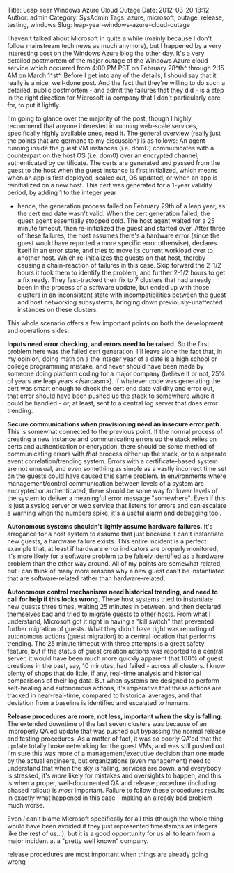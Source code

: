Title: Leap Year Windows Azure Cloud Outage
Date: 2012-03-20 18:12
Author: admin
Category: SysAdmin
Tags: azure, microsoft, outage, release, testing, windows
Slug: leap-year-windows-azure-cloud-outage

I haven't talked about Microsoft in quite a while (mainly because I
don't follow mainstream tech news as much anymore), but I happened by a
very interesting [post on the Windows Azure
blog](http://blogs.msdn.com/b/windowsazure/archive/2012/03/09/summary-of-windows-azure-service-disruption-on-feb-29th-2012.aspx)
the other day. It's a very detailed postmortem of the major outage of
the Windows Azure cloud service which occurred from 4:00 PM PST on
February 28^th^ through 2:15 AM on March 1^st^. Before I get into any of
the details, I should say that it really is a nice, well-done post. And
the fact that they're willing to do such a detailed, public postmortem -
and admit the failures that they did - is a step in the right direction
for Microsoft (a company that I don't particularly care for, to put it
lightly.

I'm going to glance over the majority of the post, though I highly
recommend that anyone interested in running web-scale services,
specifically highly available ones, read it. The general overview
(really just the points that are germane to my discussion) is as
follows: An agent running inside the guest VM instances (i.e. domU)
communicates with a counterpart on the host OS (i.e. dom0) over an
encrypted channel, authenticated by certificate. The certs are generated
and passed from the guest to the host when the guest instance is first
initialized, which means when an app is first deployed, scaled out, OS
updated, or when an app is reinitialized on a new host. This cert was
generated for a 1-year validity period, by adding 1 to the integer year
- hence, the generation process failed on February 29th of a leap year,
as the cert end date wasn't valid. When the cert generation failed, the
guest agent essentially stopped cold. The host agent waited for a 25
minute timeout, then re-initialized the guest and started over. After
three of these failures, the host assumes there's a hardware error
(since the guest would have reported a more specific error otherwise),
declares itself in an error state, and tries to move its current
workload over to another host. Which re-initializes the guests on that
host, thereby causing a chain-reaction of failures in this case. Skip
forward the 2-1/2 hours it took them to identify the problem, and
further 2-1/2 hours to get a fix ready. They fast-tracked their fix to 7
clusters that had already been in the process of a software update, but
ended up with those clusters in an inconsistent state with
incompatibilities between the guest and host networking subsystems,
bringing down previously-unaffected instances on these clusters.

This whole scenario offers a few important points on both the
development and operations sides:

**Inputs need error checking, and errors need to be raised.** So the
first problem here was the failed cert generation. I'll leave alone the
fact that, in my opinion, doing math on a the integer year of a date is
a high school or college programming mistake, and never should have been
made by someone doing platform coding for a major company (believe it or
not, 25% of years are leap years </sarcasm\>). If whatever code was
generating the cert was smart enough to check the cert end date validity
and error out, that error should have been pushed up the stack to
somewhere where it could be handled - or, at least, sent to a central
log server that does error trending.

**Secure communications when provisioning need an insecure error path.**
This is somewhat connected to the previous point. If the normal process
of creating a new instance and communicating errors up the stack relies
on certs and authentication or encryption, there should be some method
of communicating errors with *that* process either up the stack, or to a
separate event correlation/trending system. Errors with a
certificate-based system are not unusual, and even something as simple
as a vastly incorrect time set on the guests could have caused this same
problem. In environments where management/control communication between
levels of a system are encrypted or authenticated, there should be some
way for lower levels of the system to deliver a meaningful error message
"somewhere". Even if this is just a syslog server or web service that
listens for errors and can escalate a warning when the numbers spike,
it's a useful alarm and debugging tool.

**Autonomous systems shouldn't lightly assume hardware failures.** It's
arrogance for a host system to assume that just because it can't
instantiate new guests, a hardware failure exists. This entire incident
is a perfect example that, at least if hardware error indicators are
properly monitored, it's more likely for a software problem to be
falsely identified as a hardware problem than the other way around. All
of my points are somewhat related, but I can think of many more reasons
why a new guest can't be instantiated that are software-related rather
than hardware-related.

**Autonomous control mechanisms need historical trending, and need to
call for help if this looks wrong.** These host systems tried to
instantiate new guests three times, waiting 25 minutes in between, and
then declared themselves bad and tried to migrate guests to other hosts.
From what I understand, Microsoft got it right in having a "kill switch"
that prevented further migration of guests. What they didn't have right
was reporting of autonomous actions (guest migration) to a central
location that performs trending. The 25 minute timeout with three
attempts is a great safety feature, but if the status of guest creation
actions was reported to a central server, it would have been much more
quickly apparent that 100% of guest creations in the past, say, 10
minutes, had failed - across all clusters. I know plenty of shops that
do little, if any, real-time analysis and historical comparisons of
their log data. But when systems are designed to perform self-healing
and autonomous actions, it's imperative that these actions are tracked
in near-real-time, compared to historical averages, and that deviation
from a baseline is identified and escalated to humans.

**Release procedures are more, not less, important when the sky is
falling.** The extended downtime of the last seven clusters was because
of an improperly QA'ed update that was pushed out bypassing the normal
release and testing procedures. As a matter of fact, it was so poorly
QA'ed that the update totally broke networking for the guest VMs, and
was still pushed out. I'm sure this was more of a management/executive
decision than one made by the actual engineers, but organizations (even
management) need to understand that when the sky is falling, services
are down, and everybody is stressed, it's *more* likely for mistakes and
oversights to happen, and this is when a proper, well-documented QA and
release procedure (including phased rollout) is *most* important.
Failure to follow these procedures results in exactly what happened in
this case - making an already bad problem much worse.

Even *I* can't blame Microsoft specifically for all this (though the
whole thing would have been avoided if they just represented timestamps
as integers like the rest of us...), but it is a good opportunity for us
all to learn from a major incident at a "pretty well known" company.

release procedures are most important when things are already going
wrong
